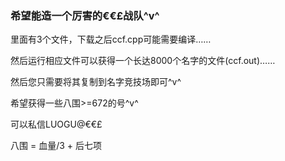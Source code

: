 ### 希望能造一个厉害的€€£战队^v^

里面有3个文件，下载之后ccf.cpp可能需要编译……

然后运行相应文件可以获得一个长达8000个名字的文件(ccf.out)……

然后您只需要将其复制到名字竞技场即可^v^

希望获得一些八围>=672的号^v^

可以私信LUOGU@€€£

八围 = 血量/3 + 后七项
